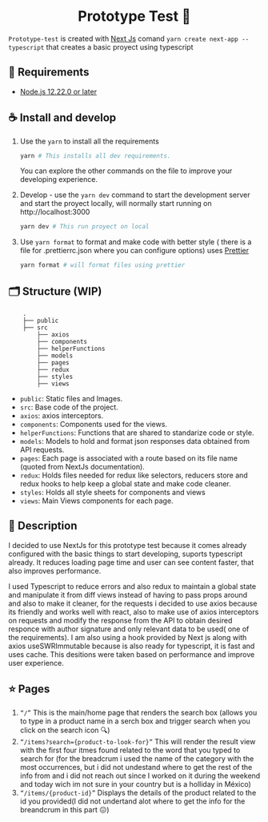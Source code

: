 <h1 align="center">
   Prototype Test 📖 
</h1>

`Prototype-test` is created with [Next Js](https://nextjs.org/docs/api-reference/create-next-app) comand `yarn create next-app --typescript` that creates a basic proyect using typescript


## 💾 Requirements

- [Node.js 12.22.0 or later](https://nodejs.org/en/)

## ☕️ Install and develop

1. Use the `yarn` to install all the requirements 

    ```bash
    yarn # This installs all dev requirements.
    ```

    You can explore the other commands on the file to improve your developing experience.

2. Develop - use the `yarn dev` command to start the development server and start the proyect locally, will normally start running on http://localhost:3000

    ```bash
    yarn dev # This run proyect on local 
    ```

3. Use `yarn format`  to format and make code with better style ( there is a file for .prettierrc.json where you can configure options) uses [Prettier](https://prettier.io/docs/en/index.html)

    ```bash
    yarn format # will format files using prettier
    ```

## 🗂 Structure (WIP)
```
    .
    ├── public
    ├── src
        ├── axios
        ├── components
        ├── helperFunctions
        ├── models
        ├── pages
        ├── redux
        ├── styles
        ├── views
```

- `public`: Static files and Images.
- `src`: Base code of the project.
- `axios`: axios interceptors.
- `components`: Components used for the views.
- `helperFunctions`: Functions that are shared to standarize code or style.
- `models`: Models to hold and format json responses data obtained from API requests.
- `pages`: Each page is associated with a route based on its file name (quoted from NextJs documentation).
- `redux`: Holds files needed for redux like selectors, reducers store and redux hooks to help keep a global state and make code cleaner.
- `styles`: Holds all style sheets for components and views
- `views`: Main Views components for each page.


## 🧪 Description
  I decided to use NextJs for this prototype test because it comes already configured with the basic things to start developing, suports typescript already. It reduces loading page time and user can see content faster, that also improves performance.

  I used Typescript to reduce errors and also redux to maintain a global state and manipulate it from diff views instead of having to pass props around and also to make it cleaner, for the requests i decided to use axios because its friendly and works well with react, also to make use of axios interceptors on requests and modify the response from the API to obtain desired responce with author signature and only relevant data to be used( one of the requirements). I am also using a hook provided by Next js along with axios useSWRImmutable because is also ready for typescript, it is fast and uses cache. This desitions were taken based on performance and improve user experience.

## ⭐️ Pages

1. ​`​“/”` 
   This is the main/home page that renders the search box (allows you to type in a product name in a serch box and trigger search when you click on the search icon 🔍)
2. `​“/items?search={product-to-look-for}”` 
    This will render the result view with the first four itmes found related to the word that you typed to search for (for the breadcrum i used the name of the category with the most occurrences, but i did not undestand where to get the rest of the info from and i did not reach out since I worked on it during the weekend and today wich im not sure in your country but is a holliday in México)
3. `​“/items/{product-id}”` 
    Displays the details of the product related to the id you provided(I did not undertand alot where to get the info for the breandcrum  in this part 😖)

